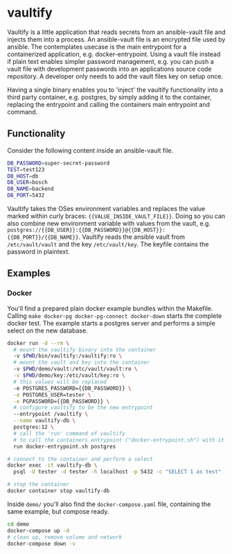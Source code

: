 # vaultify

Vaultify is a little application that reads secrets from an ansible-vault file and injects them into a process. An ansible-vault file is an encrypted file used by ansible. The contemplates usecase is the main entrypoint for a containerized application, e.g. docker-entrypoint. Using a vault file instead if plain text enables simpler password management, e.g. you can push a vault file with development passwords into an applications source code repository. A developer only needs to add the vault files key on setup once.

Having a single binary enables you to 'inject' the vaultify functionality into a third party container, e.g. postgres, by simply adding it to the container, replacing the entrypoint and calling the containers main entrypoint and command.

## Functionality

Consider the following content inside an ansible-vault file.

```bash
DB_PASSWORD=super-secret-password
TEST=test123
DB_HOST=db
DB_USER=bosch
DB_NAME=backend
DB_PORT=5432
```

Vaultify takes the OSes environment variables and replaces the value marked within curly braces: `{{VALUE_INSIDE_VAULT_FILE}}`. Doing so you can also combine new environment variable with values from the vault, e.g. `postgres://{{DB_USER}}:{{DB_PASSWORD}}@{{DB_HOST}}:{{DB_PORT}}/{{DB_NAME}}`. Vaultify reads the ansible vault from `/etc/vault/vault` and the key `/etc/vault/key`. The keyfile contains the password in plaintext.

## Examples

### Docker

You'll find a prepared plain docker example bundles within the Makefile. Calling `make docker-pg docker-pg-connect docker-down` starts the complete docker test. The example starts a postgres server and performs a simple select on the new database.

```bash
docker run -d --rm \
  # mount the vaultify binary into the container
  -v $PWD/bin/vaultify:/vaultify:ro \
  # mount the vault and key into the container
  -v $PWD/demo/vault:/etc/vault/vault:ro \
  -v $PWD/demo/key:/etc/vault/key:ro \
  # this values will be replaced
  -e POSTGRES_PASSWORD={{DB_PASSWORD}} \
  -e POSTGRES_USER=tester \
  -e PGPASSWORD={{DB_PASSWORD}} \
  # configure vaultify to be the new entrypoint
  --entrypoint /vaultify \
  --name vaultify-db \
  postgres:12 \
  # call the 'run' command of vaultify
  # to call the containers entrypoint ("docker-entrypoint.sh") with it's command ("postgres")
  run docker-entrypoint.sh postgres

# connect to the container and perform a select
docker exec -it vaultify-db \
  psql -U tester -d tester -h localhost -p 5432 -c "SELECT 1 as test"

# stop the container
docker container stop vaultify-db
```

Inside `demo/` you'll also find the `docker-compose.yaml` file, containing the same example, but compose ready.

```bash
cd demo
docker-compose up -d
# clean up, remove volume and network
docker-compose down -v
```
